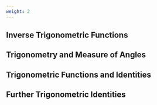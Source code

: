 ```yaml
---
weight: 2
---
```


## Inverse Trigonometric Functions

## Trigonometry and Measure of Angles

## Trigonometric Functions and Identities

## Further Trigonometric Identities